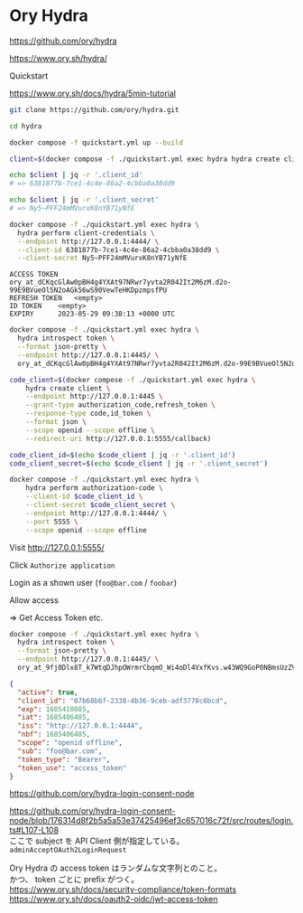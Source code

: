# Ory Hydra

https://github.com/ory/hydra

https://www.ory.sh/hydra/


Quickstart

https://www.ory.sh/docs/hydra/5min-tutorial

```sh
git clone https://github.com/ory/hydra.git

cd hydra

docker compose -f quickstart.yml up --build
```

```sh
client=$(docker compose -f ./quickstart.yml exec hydra hydra create client --endpoint http://127.0.0.1:4445/ --format json --grant-type client_credentials)

echo $client | jq -r '.client_id'
# => 6381877b-7ce1-4c4e-86a2-4cbba0a38dd9

echo $client | jq -r '.client_secret'
# => Ny5~PFF24mMVurxK8nYB71yNfE
```

```sh
docker compose -f ./quickstart.yml exec hydra \
  hydra perform client-credentials \
  --endpoint http://127.0.0.1:4444/ \
  --client-id 6381877b-7ce1-4c4e-86a2-4cbba0a38dd9 \
  --client-secret Ny5~PFF24mMVurxK8nYB71yNfE
```

```
ACCESS TOKEN	ory_at_dCKqcGlAw0pBH4g4YXAt97NRwr7yvta2R042It2M6zM.d2o-99E9BVueOl5N2oAGk56wS90VewTeHKDpzmpsfPU	
REFRESH TOKEN	<empty>												
ID TOKEN	<empty>												
EXPIRY		2023-05-29 09:38:13 +0000 UTC
```

```sh
docker compose -f ./quickstart.yml exec hydra \
  hydra introspect token \
  --format json-pretty \
  --endpoint http://127.0.0.1:4445/ \
  ory_at_dCKqcGlAw0pBH4g4YXAt97NRwr7yvta2R042It2M6zM.d2o-99E9BVueOl5N2oAGk56wS90VewTeHKDpzmpsfPU	
```




```sh
code_client=$(docker compose -f ./quickstart.yml exec hydra \
    hydra create client \
    --endpoint http://127.0.0.1:4445 \
    --grant-type authorization_code,refresh_token \
    --response-type code,id_token \
    --format json \
    --scope openid --scope offline \
    --redirect-uri http://127.0.0.1:5555/callback)

code_client_id=$(echo $code_client | jq -r '.client_id')
code_client_secret=$(echo $code_client | jq -r '.client_secret')
```

```sh
docker compose -f ./quickstart.yml exec hydra \
    hydra perform authorization-code \
    --client-id $code_client_id \
    --client-secret $code_client_secret \
    --endpoint http://127.0.0.1:4444/ \
    --port 5555 \
    --scope openid --scope offline
```

Visit http://127.0.0.1:5555/

Click `Authorize application`

Login as a shown user (`foo@bar.com` / `foobar`)

Allow access

=> Get Access Token etc.


```sh
docker compose -f ./quickstart.yml exec hydra \
  hydra introspect token \
  --format json-pretty \
  --endpoint http://127.0.0.1:4445/ \
  ory_at_9fj0Dlx8T_k7WtqDJhpOWrmrCbqmO_Wi4oDl4VxfKvs.w43WQ9GoP0NBmsUzZVhL6f1LbraHDmoQ2kvxb33PEEs
```

```json
{
  "active": true,
  "client_id": "07b68b6f-2338-4b36-9ceb-adf3770c6bcd",
  "exp": 1685410085,
  "iat": 1685406485,
  "iss": "http://127.0.0.1:4444",
  "nbf": 1685406485,
  "scope": "openid offline",
  "sub": "foo@bar.com",
  "token_type": "Bearer",
  "token_use": "access_token"
}
```

https://github.com/ory/hydra-login-consent-node

https://github.com/ory/hydra-login-consent-node/blob/176314d8f2b5a5a53e37425496ef3c657016c72f/src/routes/login.ts#L107-L108  
ここで subject を API Client 側が指定している。  
`adminAcceptOAuth2LoginRequest`

Ory Hydra の access token はランダムな文字列とのこと。  
かつ、 token ごとに prefix がつく。  
https://www.ory.sh/docs/security-compliance/token-formats  
https://www.ory.sh/docs/oauth2-oidc/jwt-access-token
